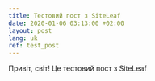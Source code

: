 ```yaml
---
title: Тестовий пост з SiteLeaf
date: 2020-01-06 03:13:00 +02:00
layout: post
lang: uk
ref: test_post
---
```


Привіт, світ! Це тестовий пост з SiteLeaf
